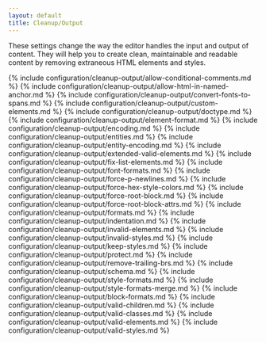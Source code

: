 ```yaml
---
layout: default
title: Cleanup/Output
---
```


These settings change the way the editor handles the input and output of content. They will help you to create clean, maintainable and readable content by removing extraneous HTML elements and styles.

{% include configuration/cleanup-output/allow-conditional-comments.md %}
{% include configuration/cleanup-output/allow-html-in-named-anchor.md %}
{% include configuration/cleanup-output/convert-fonts-to-spans.md %}
{% include configuration/cleanup-output/custom-elements.md %}
{% include configuration/cleanup-output/doctype.md %}
{% include configuration/cleanup-output/element-format.md %}
{% include configuration/cleanup-output/encoding.md %}
{% include configuration/cleanup-output/entities.md %}
{% include configuration/cleanup-output/entity-encoding.md %}
{% include configuration/cleanup-output/extended-valid-elements.md %}
{% include configuration/cleanup-output/fix-list-elements.md %}
{% include configuration/cleanup-output/font-formats.md %}
{% include configuration/cleanup-output/force-p-newlines.md %}
{% include configuration/cleanup-output/force-hex-style-colors.md %}
{% include configuration/cleanup-output/force-root-block.md %}
{% include configuration/cleanup-output/force-root-block-attrs.md %}
{% include configuration/cleanup-output/formats.md %}
{% include configuration/cleanup-output/indentation.md %}
{% include configuration/cleanup-output/invalid-elements.md %}
{% include configuration/cleanup-output/invalid-styles.md %}
{% include configuration/cleanup-output/keep-styles.md %}
{% include configuration/cleanup-output/protect.md %}
{% include configuration/cleanup-output/remove-trailing-brs.md %}
{% include configuration/cleanup-output/schema.md %}
{% include configuration/cleanup-output/style-formats.md %}
{% include configuration/cleanup-output/style-formats-merge.md %}
{% include configuration/cleanup-output/block-formats.md %}
{% include configuration/cleanup-output/valid-children.md %}
{% include configuration/cleanup-output/valid-classes.md %}
{% include configuration/cleanup-output/valid-elements.md %}
{% include configuration/cleanup-output/valid-styles.md %}
